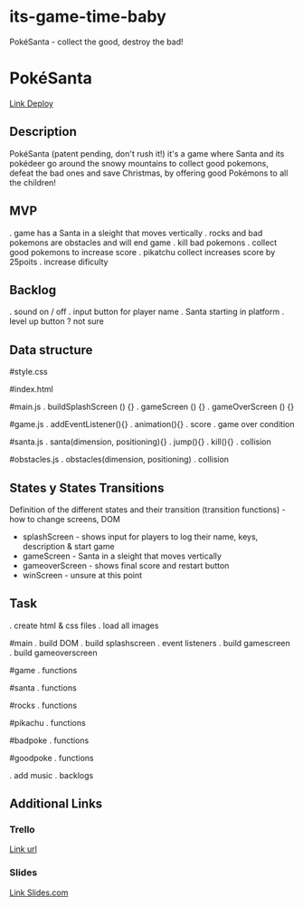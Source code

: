 # its-game-time-baby
PokéSanta - collect the good, destroy the bad! 

# PokéSanta
[Link Deploy](https://github.com/codebymymood/its-game-time-baby.git)


## Description
PokéSanta (patent pending, don't rush it!) it's a game where Santa and its pokédeer go around the snowy mountains to collect good pokemons, defeat the bad ones and save Christmas, by offering good Pokémons to all the children!


## MVP
. game has a Santa in a sleight that moves vertically
. rocks and bad pokemons are obstacles and will end game
. kill bad pokemons
. collect good pokemons to increase score
. pikatchu collect increases score by 25poits
. increase dificulty


## Backlog
. sound on / off
. input button for player name
. Santa starting in platform
. level up button ? not sure


## Data structure

#style.css

#index.html

#main.js
. buildSplashScreen () {}
. gameScreen () {}
. gameOverScreen () {}

#game.js
. addEventListener(){}
. animation(){}
. score
. game over condition 

#santa.js
. santa(dimension, positioning){}
. jump(){}
. kill(){}
. collision

#obstacles.js
. obstacles(dimension, positioning)
. collision



## States y States Transitions
Definition of the different states and their transition (transition functions) - how to change screens, DOM

- splashScreen - shows input for players to log their name, keys, description & start game
- gameScreen - Santa in a sleight that moves vertically
- gameoverScreen - shows final score and restart button
- winScreen - unsure at this point


## Task

. create html & css files
. load all images

#main
. build DOM
. build splashscreen
. event listeners
. build gamescreen
. build gameoverscreen

#game
. functions

#santa
. functions

#rocks
. functions

#pikachu
. functions

#badpoke
. functions

#goodpoke
. functions

. add music
. backlogs


## Additional Links


### Trello
[Link url](https://trello.com/b/ha01vZyK/pok%C3%A9santa)


### Slides
[Link Slides.com](http://slides.com)
